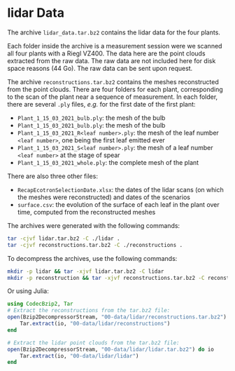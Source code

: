 # lidar Data

The archive `lidar_data.tar.bz2` contains the lidar data for the four plants.

Each folder inside the archive is a measurement session were we scanned all four plants with a Riegl VZ400. The data here are the point clouds extracted from the raw data. The raw data are not included here for disk space reasons (44 Go). The raw data can be sent upon request.

The archive `reconstructions.tar.bz2` contains the meshes reconstructed from the point clouds. There are four folders for each plant, corresponding to the scan of the plant near a sequence of measurement. In each folder, there are several `.ply` files, *e.g.* for the first date of the first plant:

- `Plant_1_15_03_2021_bulb.ply`: the mesh of the bulb
- `Plant_1_15_03_2021_bulb.ply`: the mesh of the bulb
- `Plant_1_15_03_2021_R<leaf number>.ply`: the mesh of the leaf number `<leaf number>`, one being the first leaf emitted ever
- `Plant_1_15_03_2021_S<leaf number>.ply`: the mesh of a leaf number `<leaf number>` at the stage of spear
- `Plant_1_15_03_2021_whole.ply`: the complete mesh of the plant

There are also three other files:

- `RecapEcotronSelectionDate.xlsx`: the dates of the lidar scans (on which the meshes were reconstructed) and dates of the scenarios
- `surface.csv`: the evolution of the surface of each leaf in the plant over time, computed from the reconstructed meshes

The archives were generated with the following commands:

```bash
tar -cjvf lidar.tar.bz2 -C ./lidar .
tar -cjvf reconstructions.tar.bz2 -C ./reconstructions .
```

To decompress the archives, use the following commands:

```bash
mkdir -p lidar && tar -xjvf lidar.tar.bz2 -C lidar
mkdir -p reconstruction && tar -xjvf reconstructions.tar.bz2 -C reconstruction
```

Or using Julia:

```julia
using CodecBzip2, Tar
# Extract the reconstructions from the tar.bz2 file:
open(Bzip2DecompressorStream, "00-data/lidar/reconstructions.tar.bz2") do io
    Tar.extract(io, "00-data/lidar/reconstructions")
end

# Extract the lidar point clouds from the tar.bz2 file:
open(Bzip2DecompressorStream, "00-data/lidar/lidar.tar.bz2") do io
    Tar.extract(io, "00-data/lidar/lidar")
end
```
